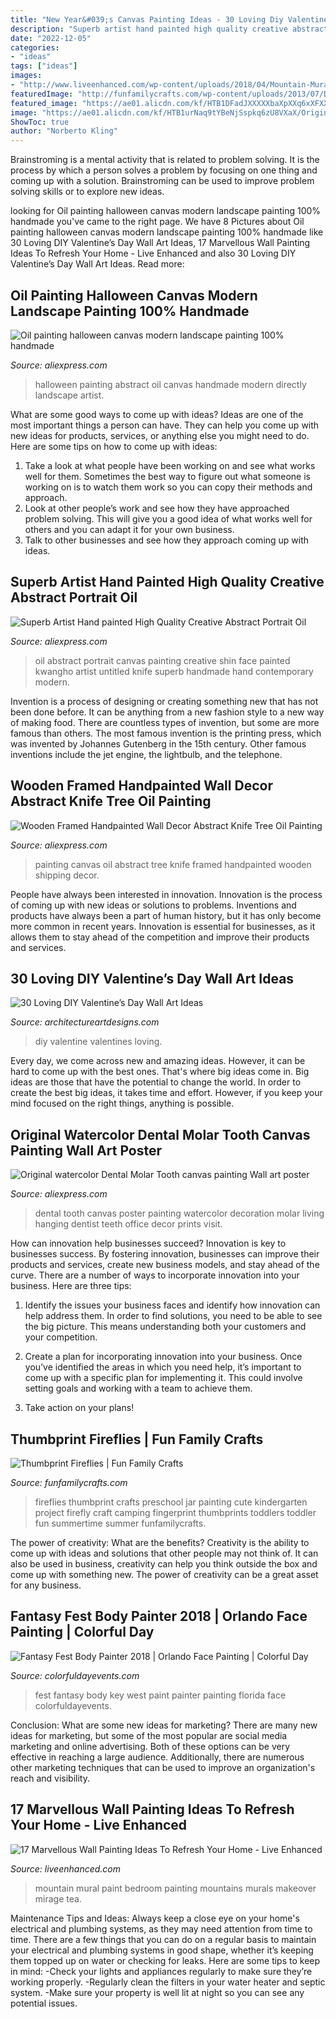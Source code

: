 ```yaml
---
title: "New Year&#039;s Canvas Painting Ideas - 30 Loving Diy Valentine’s Day Wall Art Ideas"
description: "Superb artist hand painted high quality creative abstract portrait oil"
date: "2022-12-05"
categories:
- "ideas"
tags: ["ideas"]
images:
- "http://www.liveenhanced.com/wp-content/uploads/2018/04/Mountain-Mural-Bedroom-Makeover-wall-paint.jpg"
featuredImage: "http://funfamilycrafts.com/wp-content/uploads/2013/07/DSC_0032.jpg"
featured_image: "https://ae01.alicdn.com/kf/HTB1DFadJXXXXXbaXpXXq6xXFXXXo/Wooden-Framed-Handpainted-Wall-Decor-Abstract-Knife-Tree-Oil-Painting-On-Canvas-Free-Shipping.jpg"
image: "https://ae01.alicdn.com/kf/HTB1urNaq9tYBeNjSspkq6zU8VXaX/Original-watercolor-Dental-Molar-Tooth-canvas-painting-Wall-art-poster-print-Pictures-living-room-Home-Decoration.jpg"
ShowToc: true
author: "Norberto Kling"
---
```



Brainstroming is a mental activity that is related to problem solving. It is the process by which a person solves a problem by focusing on one thing and coming up with a solution. Brainstroming can be used to improve problem solving skills or to explore new ideas.

	

		
looking for Oil painting halloween canvas modern landscape painting 100% handmade you've came to the right page. We have 8 Pictures about Oil painting halloween canvas modern landscape painting 100% handmade like 30 Loving DIY Valentine’s Day Wall Art Ideas, 17 Marvellous Wall Painting Ideas To Refresh Your Home - Live Enhanced and also 30 Loving DIY Valentine’s Day Wall Art Ideas. Read more:
		
    
## Oil Painting Halloween Canvas Modern Landscape Painting 100% Handmade

<img loading=lazy src="https://ae01.alicdn.com/kf/HTB1hLGfKFXXXXaGXVXXq6xXFXXXK/Oil-painting-halloween-canvas-modern-landscape-painting-100-handmade-original-directly-from-artist-Art-handmade-abstract.jpg" onerror="this.onerror=null;this.src='https://tse1.mm.bing.net/th?id=OIP.aMC6vSjZ1luE4ardsBPItQHaEp&amp;pid=15.1';" alt="Oil painting halloween canvas modern landscape painting 100% handmade">

_Source: aliexpress.com_

>halloween painting abstract oil canvas handmade modern directly landscape artist. 

	

What are some good ways to come up with ideas?
Ideas are one of the most important things a person can have. They can help you come up with new ideas for products, services, or anything else you might need to do. Here are some tips on how to come up with ideas: 
1. Take a look at what people have been working on and see what works well for them. Sometimes the best way to figure out what someone is working on is to watch them work so you can copy their methods and approach. 
2. Look at other people’s work and see how they have approached problem solving. This will give you a good idea of what works well for others and you can adapt it for your own business. 
3. Talk to other businesses and see how they approach coming up with ideas.

    
## Superb Artist Hand Painted High Quality Creative Abstract Portrait Oil

<img loading=lazy src="https://ae01.alicdn.com/kf/HTB1DAJpLpXXXXahXFXXq6xXFXXXf/Superb-Artist-Hand-painted-High-Quality-Creative-Abstract-Portrait-Oil-Painting-On-Canvas-Handmade-Knife-Face.jpg" onerror="this.onerror=null;this.src='https://tse3.mm.bing.net/th?id=OIP.F7u8uMhQwFAuZkUXrnQQHwHaKt&amp;pid=15.1';" alt="Superb Artist Hand painted High Quality Creative Abstract Portrait Oil">

_Source: aliexpress.com_

>oil abstract portrait canvas painting creative shin face painted kwangho artist untitled knife superb handmade hand contemporary modern. 

	

Invention is a process of designing or creating something new that has not been done before. It can be anything from a new fashion style to a new way of making food. There are countless types of invention, but some are more famous than others. The most famous invention is the printing press, which was invented by Johannes Gutenberg in the 15th century. Other famous inventions include the jet engine, the lightbulb, and the telephone.

    
## Wooden Framed Handpainted Wall Decor Abstract Knife Tree Oil Painting

<img loading=lazy src="https://ae01.alicdn.com/kf/HTB1DFadJXXXXXbaXpXXq6xXFXXXo/Wooden-Framed-Handpainted-Wall-Decor-Abstract-Knife-Tree-Oil-Painting-On-Canvas-Free-Shipping.jpg" onerror="this.onerror=null;this.src='https://tse1.mm.bing.net/th?id=OIP.gxTP_N5jcA6W37lYoLnSlwHaGi&amp;pid=15.1';" alt="Wooden Framed Handpainted Wall Decor Abstract Knife Tree Oil Painting">

_Source: aliexpress.com_

>painting canvas oil abstract tree knife framed handpainted wooden shipping decor. 

	

People have always been interested in innovation. Innovation is the process of coming up with new ideas or solutions to problems. Inventions and products have always been a part of human history, but it has only become more common in recent years. Innovation is essential for businesses, as it allows them to stay ahead of the competition and improve their products and services.

    
## 30 Loving DIY Valentine’s Day Wall Art Ideas

<img loading=lazy src="https://www.architectureartdesigns.com/wp-content/uploads/2014/01/2218-630x839.jpg" onerror="this.onerror=null;this.src='https://tse4.mm.bing.net/th?id=OIP.8TK65HhsuaHPwM2SS1-nNAHaJ3&amp;pid=15.1';" alt="30 Loving DIY Valentine’s Day Wall Art Ideas">

_Source: architectureartdesigns.com_

>diy valentine valentines loving. 

	

Every day, we come across new and amazing ideas. However, it can be hard to come up with the best ones. That's where big ideas come in. Big ideas are those that have the potential to change the world. In order to create the best big ideas, it takes time and effort. However, if you keep your mind focused on the right things, anything is possible.

    
## Original Watercolor Dental Molar Tooth Canvas Painting Wall Art Poster

<img loading=lazy src="https://ae01.alicdn.com/kf/HTB1urNaq9tYBeNjSspkq6zU8VXaX/Original-watercolor-Dental-Molar-Tooth-canvas-painting-Wall-art-poster-print-Pictures-living-room-Home-Decoration.jpg" onerror="this.onerror=null;this.src='https://tse2.mm.bing.net/th?id=OIP.9iQkVANF7NsV9bjcvCUn_AHaHe&amp;pid=15.1';" alt="Original watercolor Dental Molar Tooth canvas painting Wall art poster">

_Source: aliexpress.com_

>dental tooth canvas poster painting watercolor decoration molar living hanging dentist teeth office decor prints visit. 

	

How can innovation help businesses succeed?
Innovation is key to businesses success. By fostering innovation, businesses can improve their products and services, create new business models, and stay ahead of the curve. There are a number of ways to incorporate innovation into your business. Here are three tips:
1. Identify the issues your business faces and identify how innovation can help address them. In order to find solutions, you need to be able to see the big picture. This means understanding both your customers and your competition.

2. Create a plan for incorporating innovation into your business. Once you’ve identified the areas in which you need help, it’s important to come up with a specific plan for implementing it. This could involve setting goals and working with a team to achieve them.

3. Take action on your plans!

    
## Thumbprint Fireflies | Fun Family Crafts

<img loading=lazy src="http://funfamilycrafts.com/wp-content/uploads/2013/07/DSC_0032.jpg" onerror="this.onerror=null;this.src='https://tse2.mm.bing.net/th?id=OIP.jmVP6Tj32lTAahaoXdRzgwHaKb&amp;pid=15.1';" alt="Thumbprint Fireflies | Fun Family Crafts">

_Source: funfamilycrafts.com_

>fireflies thumbprint crafts preschool jar painting cute kindergarten project firefly craft camping fingerprint thumbprints toddlers toddler fun summertime summer funfamilycrafts. 

	

The power of creativity: What are the benefits?
Creativity is the ability to come up with ideas and solutions that other people may not think of. It can also be used in business, creativity can help you think outside the box and come up with something new. The power of creativity can be a great asset for any business.

    
## Fantasy Fest Body Painter 2018 | Orlando Face Painting | Colorful Day

<img loading=lazy src="https://colorfuldayevents.com/wp-content/florida-face-painter/fantasy-fest/fantasy-fest-body-paint-ideas-2016.jpg" onerror="this.onerror=null;this.src='https://tse2.mm.bing.net/th?id=OIP.c4IL8dJbiY_QJH3ZEKrnhgAAAA&amp;pid=15.1';" alt="Fantasy Fest Body Painter 2018 | Orlando Face Painting | Colorful Day">

_Source: colorfuldayevents.com_

>fest fantasy body key west paint painter painting florida face colorfuldayevents. 

	

Conclusion: What are some new ideas for marketing?
There are many new ideas for marketing, but some of the most popular are social media marketing and online advertising. Both of these options can be very effective in reaching a large audience. Additionally, there are numerous other marketing techniques that can be used to improve an organization's reach and visibility.

    
## 17 Marvellous Wall Painting Ideas To Refresh Your Home - Live Enhanced

<img loading=lazy src="http://www.liveenhanced.com/wp-content/uploads/2018/04/Mountain-Mural-Bedroom-Makeover-wall-paint.jpg" onerror="this.onerror=null;this.src='https://tse2.mm.bing.net/th?id=OIP.pqyDCfQ8DAhuPCsiAnbQAgHaE8&amp;pid=15.1';" alt="17 Marvellous Wall Painting Ideas To Refresh Your Home - Live Enhanced">

_Source: liveenhanced.com_

>mountain mural paint bedroom painting mountains murals makeover mirage tea. 

	

Maintenance Tips and Ideas: Always keep a close eye on your home's electrical and plumbing systems, as they may need attention from time to time.
There are a few things that you can do on a regular basis to maintain your electrical and plumbing systems in good shape, whether it’s keeping them topped up on water or checking for leaks. Here are some tips to keep in mind:
-Check your lights and appliances regularly to make sure they’re working properly.
-Regularly clean the filters in your water heater and septic system.
-Make sure your property is well lit at night so you can see any potential issues.

